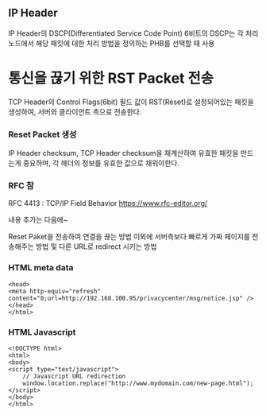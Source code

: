 ## IP Header 
IP Header의 DSCP(Differentiated Service Code Point) 6비트의 DSCP는 각 처리 노드에서 해당 패킷에 대한 처리 방법을 정의하는 PHB를 선택할 때 사용

# 통신을 끊기 위한 RST Packet 전송
TCP Header의 Control Flags(6bit) 필드 값이 RST(Reset)로 설정되어있는 패킷을 생성하여, 서버와 클라이언트 측으로 전송한다.

### Reset Packet 생성
IP Header checksum, TCP Header checksum을 재계산하여 유효한 패킷을 만드는게 중요하며, 각 헤더의 정보를 유효한 값으로 채워야한다.

### RFC 참
RFC 4413 : TCP/IP Field Behavior
https://www.rfc-editor.org/

내용 추가는 다음에~



Reset Paket을 전송하여 연결을 끊는 방법 이외에 서버측보다 빠르게 가짜 페이지를 전송해주는 방법 및 다른 URL로 redirect 시키는 방법
### HTML meta data
```<html>
<head>
<meta http-equiv="refresh" content="0;url=http://192.168.100.95/privacycenter/msg/notice.jsp" />
</head>
</html>
```
### HTML Javascript
```
<!DOCTYPE html>
<html>
<body>
<script type="text/javascript">
   	// Javascript URL redirection
    window.location.replace("http://www.mydomain.com/new-page.html");
</script>
</body>
</html>
```

